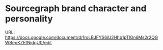 # Sourcegraph brand character and personality

URL: https://docs.google.com/document/d/1roLBJFYS6iU2Hhb1pTlGn6Ms2r2QGWBepKZEfNjdqU0/edit
